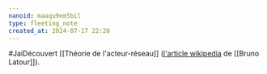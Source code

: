 ```yaml
---
nanoid: maaqu9em5bil
type: fleeting_note
created_at: 2024-07-17 22:20
---
```

#JaiDécouvert [[Théorie de l'acteur-réseau]] ([l'article wikipedia](https://fr.wikipedia.org/wiki/Bruno_Latour) de [[Bruno Latour]]).
